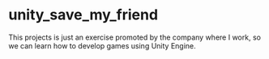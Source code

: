 unity_save_my_friend
====================

This projects is just an exercise promoted by the company where I work, so we can learn how to develop games using Unity Engine.
